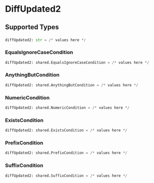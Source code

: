 # DiffUpdated2


## Supported Types

### 

```python
diffUpdated2: str = /* values here */
```

### EqualsIgnoreCaseCondition

```python
diffUpdated2: shared.EqualsIgnoreCaseCondition = /* values here */
```

### AnythingButCondition

```python
diffUpdated2: shared.AnythingButCondition = /* values here */
```

### NumericCondition

```python
diffUpdated2: shared.NumericCondition = /* values here */
```

### ExistsCondition

```python
diffUpdated2: shared.ExistsCondition = /* values here */
```

### PrefixCondition

```python
diffUpdated2: shared.PrefixCondition = /* values here */
```

### SuffixCondition

```python
diffUpdated2: shared.SuffixCondition = /* values here */
```

